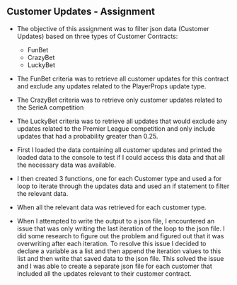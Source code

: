 ## Customer Updates - Assignment

- The objective of this assignment was to filter json data (Customer Updates) based on three types of Customer Contracts:
    - FunBet
    - CrazyBet
    - LuckyBet

- The FunBet criteria was to retrieve all customer updates for this contract and exclude any updates related to the PlayerProps update type.
- The CrazyBet criteria was to retrieve only customer updates related to the SerieA competition
- The LuckyBet criteria was to retrieve all updates that would exclude any updates related to the Premier League competition and only include updates that had a probability greater than 0.25.

- First I loaded the data containing all customer updates and printed the loaded data to the console to test if I could access this data and that all the necessary data was available.
- I then created 3 functions, one for each Customer type and used a for loop to iterate through the updates data and used an if statement to filter the relevant data.
- When all the relevant data was retrieved for each customer type.
- When I attempted to write the output to a json file, I encountered an issue that was only writing the last iteration of the loop to the json file. I did some research to figure out the problem and figured out that it was overwriting after each iteration. To resolve this issue I decided to declare a variable as a list and then append the iteration values to this list and then write that saved data to the json file. This solved the issue and I was able to create a separate json file for each customer that included all the updates relevant to their customer contract.
